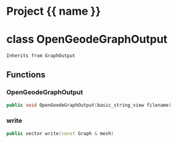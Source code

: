 <script setup>
import {useRoute} from 'vitepress'
const {path} = useRoute()
const tokens = path.split('/')
const words = tokens[2].split('-');
for (let i = 0; i < words.length; i++) {
    words[i] = words[i].charAt(0).toUpperCase() + words[i].slice(1);
    words[i] = words[i].replace('geode', 'Geode')
}
const name = words.join('-');
</script>
# Project {{ name }}

# class OpenGeodeGraphOutput


```cpp
Inherits from GraphOutput
```



## Functions

### OpenGeodeGraphOutput

```cpp
public void OpenGeodeGraphOutput(basic_string_view filename)
```


### write

```cpp
public vector write(const Graph & mesh)
```




